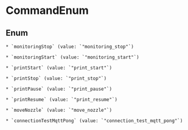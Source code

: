
# CommandEnum

## Enum


    * `monitoringStop` (value: `"monitoring_stop"`)

    * `monitoringStart` (value: `"monitoring_start"`)

    * `printStart` (value: `"print_start"`)

    * `printStop` (value: `"print_stop"`)

    * `printPause` (value: `"print_pause"`)

    * `printResume` (value: `"print_resume"`)

    * `moveNozzle` (value: `"move_nozzle"`)

    * `connectionTestMqttPong` (value: `"connection_test_mqtt_pong"`)



